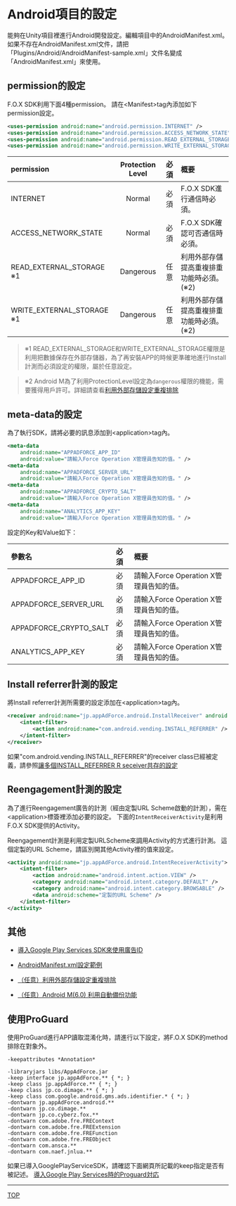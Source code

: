 # Android項目的設定

能夠在Unity項目裡進行Android開發設定。編輯項目中的AndroidManifest.xml。如果不存在AndroidManifest.xml文件，請把「Plugins/Android/AndroidManifest-sample.xml」文件名變成「AndroidManifest.xml」來使用。

## permission的設定

F.O.X SDK利用下面4種permission。
請在&lt;Manifest&gt;tag內添加如下permission設定。

```xml
<uses-permission android:name="android.permission.INTERNET" />
<uses-permission android:name="android.permission.ACCESS_NETWORK_STATE" />
<uses-permission android:name="android.permission.READ_EXTERNAL_STORAGE" />
<uses-permission android:name="android.permission.WRITE_EXTERNAL_STORAGE" />
```

permission|Protection Level|必須|概要
:---|:---:|:---:|:---
INTERNET|Normal|必須|F.O.X SDK進行通信時必須。
ACCESS_NETWORK_STATE|Normal|必須|F.O.X SDK確認可否通信時必須。
READ_EXTERNAL_STORAGE ※1|Dangerous|任意|利用外部存儲提高重複排重功能時必須。(※2)
WRITE_EXTERNAL_STORAGE ※1|Dangerous|任意|利用外部存儲提高重複排重功能時必須。(※2)

> ※1 READ_EXTERNAL_STORAGE和WRITE_EXTERNAL_STORAGE權限是利用把數據保存在外部存儲器，為了再安裝APP的時候更準確地進行Install計測而必須設定的權限，屬於任意設定。

> ※2 Android M為了利用ProtectionLevel設定為`dangerous`權限的機能，需要獲得用戶許可。詳細請查看[利用外部存儲設定重複排除](/lang/zh-tw/doc/integration/android/external_storage/README.md)

## meta-data的設定

為了執行SDK，請將必要的訊息添加到&lt;application&gt;tag內。

```xml
<meta-data
	android:name="APPADFORCE_APP_ID"
	android:value="請輸入Force Operation X管理員告知的值。" />
<meta-data
	android:name="APPADFORCE_SERVER_URL"
	android:value="請輸入Force Operation X管理員告知的值。" />
<meta-data
	android:name="APPADFORCE_CRYPTO_SALT"
	android:value="請輸入Force Operation X管理員告知的值。" />
<meta-data
	android:name="ANALYTICS_APP_KEY"
	android:value="請輸入Force Operation X管理員告知的值。" />
```

設定的Key和Value如下：

|參數名|必須|概要|
|:------|:------|:------|
|APPADFORCE_APP_ID|必須|請輸入Force Operation X管理員告知的值。|
|APPADFORCE_SERVER_URL|必須|請輸入Force Operation X管理員告知的值。|
|APPADFORCE_CRYPTO_SALT|必須|請輸入Force Operation X管理員告知的值。|
|ANALYTICS_APP_KEY|必須|請輸入Force Operation X管理員告知的值。|

## Install referrer計測的設定
將Install referrer計測所需要的設定添加在&lt;application&gt;tag內。

```xml
<receiver android:name="jp.appAdForce.android.InstallReceiver" android:exported="true">
	<intent-filter>
		<action android:name="com.android.vending.INSTALL_REFERRER" />
	</intent-filter>
</receiver>
```

如果"com.android.vending.INSTALL_REFERRER"的receiver class已經被定義，請參照[讓多個INSTALL_REFERRER R seceiver共存的設定](/lang/zh-tw/doc/integration/android/install_referrer/README.md)

## Reengagement計測的設定

為了進行Reengagement廣告的計測（經由定製URL Scheme啟動的計測），需在&lt;application&gt;標簽裡添加必要的設定。
下面的`IntentReceiverActivity`是利用F.O.X SDK提供的Activity。

Reengagement計測是利用定製URLScheme來調用Activity的方式進行計測。
這個定製的URL Scheme，請區別開其他Activity裡的值來設定。

```xml
<activity android:name="jp.appAdForce.android.IntentReceiverActivity">
	<intent-filter>
		<action android:name="android.intent.action.VIEW" />
		<category android:name="android.intent.category.DEFAULT" />
		<category android:name="android.intent.category.BROWSABLE" />
		<data android:scheme="定製的URL Scheme" />
	</intent-filter>
</activity>
```

## 其他

* [導入Google Play Services SDK來使用廣告ID](/lang/zh-tw/doc/integration/android/google_play_services/README.md)

* [AndroidManifest.xml設定範例](/lang/zh-tw/doc/integration/android/config_android_manifest/AndroidManifest.xml)

* [（任意）利用外部存儲設定重複排除](/lang/zh-tw/doc/integration/android/external_storage/README.md)

* [（任意）Android M(6.0) 利用自動備份功能](/lang/zh-tw/doc/integration/android/auto_backup/README.md)

## 使用ProGuard

使用ProGuard進行APP讀取混淆化時，請進行以下設定，將F.O.X SDK的method排除在對象外。

```
-keepattributes *Annotation*

-libraryjars libs/AppAdForce.jar
-keep interface jp.appAdForce.** { *; }
-keep class jp.appAdForce.** { *; }
-keep class jp.co.dimage.** { *; }
-keep class com.google.android.gms.ads.identifier.* { *; }
-dontwarn jp.appAdForce.android.**
-dontwarn jp.co.dimage.**
-dontwarn jp.co.cyberz.fox.**
-dontwarn com.adobe.fre.FREContext
-dontwarn com.adobe.fre.FREExtension
-dontwarn com.adobe.fre.FREFunction
-dontwarn com.adobe.fre.FREObject
-dontwarn com.ansca.**
-dontwarn com.naef.jnlua.**
```

如果已導入GooglePlayServiceSDK，請確認下面網頁所記載的keep指定是否有被記述。
[導入Google Play Services時的Proguard対応](https://developer.android.com/google/play-services/setup.html#Proguard)

---
[TOP](/lang/zh-tw/README.md)
